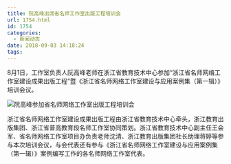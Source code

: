 ```yaml
---
title: 阮高峰出席省名师工作室出版工程培训会
url: 1754.html
id: 1754
categories:
  - 新闻动态
date: 2018-09-03 14:18:24
tags:
---
```

8月1日，工作室负责人阮高峰老师在浙江省教育技术中心参加“浙江省名师网络工作室建设成果出版工程”暨《浙江省名师网络工作室建设与应用案例集（第一辑）》培训会议。

![阮高峰参加省名师网络工作室出版工程培训会](http://www.ilester.net/wp-content/uploads/2018/09/20180801_zjedu.jpg)

<!--More-->
浙江省名师网络工作室建设成果出版工程由浙江省教育技术中心牵头，浙江教育出版集团、浙江省普高教育段名师工作室协同策划。浙江省教育技术中心副主任王会军、省名师网络工作室项目办负责老师沈清、浙江教育出版集团社长助理蒋婷等参与本次培训会议，与会代表还有参与《浙江省名师网络工作室建设与应用案例集（第一辑）》案例编写工作的各名师网络工作室代表。